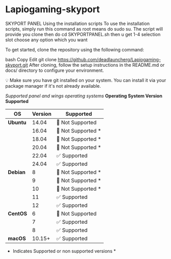 # Lapiogaming-skyport
SKYPORT PANEL 
Using the installation scripts
To use the installation scripts, simply run this command as root means do sudo su. The script will provide you clone then do cd SKYPORTPANEL.sh then u get 1-4 selection slot choose any option which you want 

To get started, clone the repository using the following command:

bash
Copy
Edit
git clone https://github.com/deadlauncherg/Lapiogaming-skyport.git
After cloning, follow the setup instructions in the README.md or docs/ directory to configure your environment.

💡 Make sure you have git installed on your system. You can install it via your package manager if it's not already available.



*Supported panel and wings operating systems*
**Operating System	Version	Supported**

| **OS**     | **Version** | **Supported**       |
| ---------- | ----------- | ------------------- |
| **Ubuntu** | 14.04       | 🔴 Not Supported    |
|            | 16.04       | 🔴 Not Supported \* |
|            | 18.04       | 🔴 Not Supported \* |
|            | 20.04       | 🔴 Not Supported \* |
|            | 22.04       | ✅ Supported         |
|            | 24.04       | ✅ Supported         |
| **Debian** | 8           | 🔴 Not Supported \* |
|            | 9           | 🔴 Not Supported \* |
|            | 10          | 🔴 Not Supported \* |
|            | 11          | ✅ Supported         |
|            | 12          | ✅ Supported         |
| **CentOS** | 6           | 🔴 Not Supported    |
|            | 7           | ✅ Supported         |
|            | 8           | ✅ Supported         |
| **macOS**  | 10.15+      | ✅ Supported         |

* Indicates Supported or non supported versions *
